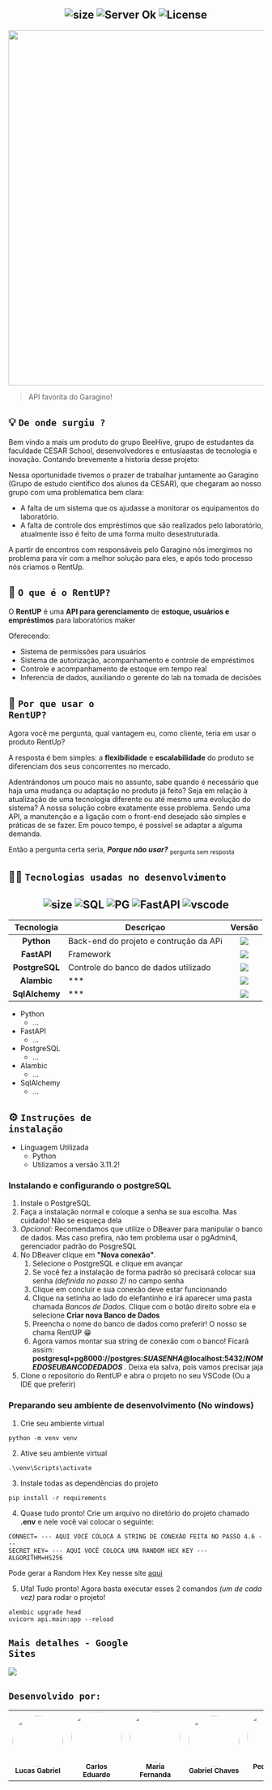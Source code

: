 <h2 align="center">
 <img src="https://img.shields.io/badge/REPO Size-231 KB-blue?style=for-the-badge" alt="size" />
  <img src="https://img.shields.io/badge/Languages-1-blue?style=for-the-badge" alt="Server Ok" />
  <img src="https://img.shields.io/badge/License-MIT-blue?color=blue&style=for-the-badge" alt="License" />
</h2>
<div align="center">
<img src="https://github.com/BeHive-CESAR/RentUP/assets/117690607/2a0d2de7-1df5-4219-8241-7c4bb4bc9436" width="700px" />
</div>

> API favorita do Garagino!

## 💡 <code>De onde surgiu ?</code>
Bem vindo a mais um produto do grupo BeeHive, grupo de estudantes da faculdade CESAR School, desenvolvedores e entusiaastas de tecnologia e inovação.
Contando brevemente a historia desse projeto:

Nessa oportunidade tivemos o prazer de trabalhar juntamente ao Garagino (Grupo de estudo cientifico dos alunos da CESAR), que chegaram ao nosso grupo com uma problematica bem clara:
- A falta de um sistema que os ajudasse a monitorar os equipamentos do laboratório.
- A falta de controle dos empréstimos que são realizados pelo laboratório,  atualmente isso é feito de uma forma muito desestruturada.

A partir de encontros com responsáveis pelo Garagino nós imergimos no problema para vir com a melhor solução para eles, e após todo processo nós criamos o RentUp.

## 🤔 <code>O que é o RentUP? </code>
O **RentUP** é uma **API para gerenciamento** de **estoque, usuários e empréstimos** para laboratórios maker

Oferecendo:
- Sistema de permissões para usuários
- Sistema de autorização, acompanhamento e controle de empréstimos
- Controle e acompanhamento de estoque em tempo real
- Inferencia de dados, auxiliando o gerente do lab na tomada de decisões

## 🦄 <code>Por que usar o RentUP?</code>
  
Agora você me pergunta, qual vantagem eu, como cliente, teria em usar o produto RentUp?

A resposta é bem simples: a **flexibilidade** e **escalabilidade** do produto se diferenciam dos seus concorrentes no mercado.

Adentrándonos um pouco mais no assunto, sabe quando é necessário que haja uma mudança ou adaptação no produto já feito? Seja em relação à atualização de uma tecnologia diferente ou até mesmo uma evolução do sistema? A nossa solução cobre exatamente esse problema. Sendo uma API, a manutenção e a ligação com o front-end desejado são simples e práticas de se fazer. Em pouco tempo, é possível se adaptar a alguma demanda.

Então a pergunta certa seria, ***Porque não usar?*** <sub>pergunta sem resposta</sub> 

## 🧑‍💻 <code>Tecnologias usadas no desenvolvimento</code>

<h2 align="center">
  <img src="https://img.shields.io/badge/Python-FFD43B?style=for-the-badge&logo=python&logoColor=bluee" alt="size" />
  <img src="https://img.shields.io/badge/Sqlite-003B57?style=for-the-badge&logo=sqlite&logoColor=whitee" alt="SQL" />
  <img src="https://img.shields.io/badge/PostgreSQL-316192?style=for-the-badge&logo=postgresql&logoColor=white" alt="PG" />
  <img src="https://img.shields.io/badge/fastapi-109989?style=for-the-badge&logo=FASTAPI&logoColor=white" alt="FastAPI" />
  <img src="https://img.shields.io/badge/Visual_Studio_Code-0078D4?style=for-the-badge&logo=visual%20studio%20code&logoColor=white" alt="vscode" />
</h2>

| Tecnologia | Descriçao | Versão |
|:---:|---------|:-----------:|
|  **Python**  |Back-end do projeto e contrução da APi| <img src="https://img.shields.io/badge/3.11.2-black" /> |
|  **FastAPI**  |Framework|    <img src="https://img.shields.io/badge/3.11.2-black" />       |
|  **PostgreSQL**  |Controle do banco de dados utilizado|    <img src="https://img.shields.io/badge/3.11.2-black" /> |
|  **Alambic**  | *** |    <img src="https://img.shields.io/badge/3.11.2-black" /> |
|  **SqlAlchemy**  | *** |    <img src="https://img.shields.io/badge/3.11.2-black" /> |

- Python
  - ...
- FastAPI
  - ...
- PostgreSQL
  - ...
- Alambic
  - ...
- SqlAlchemy
  - ...

## ⚙️ <code>Instruções de instalação</code>

- Linguagem Utilizada
    - Python
    -  Utilizamos a versão 3.11.2!
### Instalando e configurando o postgreSQL
1. Instale o <a src="https://www.postgresql.org/download/">PostgreSQL</a>
2. Faça a instalação normal e coloque a senha se sua escolha. Mas cuidado! Não se esqueça dela
3. *Opcional:* Recomendamos que utilize o <a src="https://dbeaver.io/download/">DBeaver</a> para manipular o banco de dados. Mas caso prefira, não tem problema usar o pgAdmin4, gerenciador padrão do PosgreSQL
4. No DBeaver clique em **"Nova conexão"**. 
    1. Selecione o PostgreSQL e clique em avançar
    2. Se você fez a instalação de forma padrão só precisará colocar sua senha *(definida no passo 2)* no campo senha
    3. Clique em concluir e sua conexão deve estar funcionando
    4. Clique na setinha ao lado do elefantinho e irá aparecer uma pasta chamada *Bancos de Dados*. Clique com o  botão direito sobre ela e selecione **Criar nova Banco de Dados**
    5. Preencha o nome do banco de dados como preferir! O nosso se chama RentUP 😁
    6. Agora vamos montar sua string de conexão com o banco! Ficará assim: **postgresql+pg8000://postgres:*SUASENHA*@localhost:5432/*NOMEDOSEUBANCODEDADOS*** . Deixa ela salva, pois vamos precisar jaja
5. Clone o repositorio do RentUP e abra o projeto no seu VSCode (Ou a IDE que preferir)
### Preparando seu ambiente de desenvolvimento (No windows)
1. Crie seu ambiente virtual 
```
python -m venv venv
```
2. Ative seu ambiente virtual
```
.\venv\Scripts\activate
```
3. Instale todas as dependências do projeto
```
pip install -r requirements
```
4. Quase tudo pronto! Crie um arquivo no diretório do projeto chamado **.env** e nele você vai colocar o seguinte:
```
CONNECT= --- AQUI VOCÊ COLOCA A STRING DE CONEXÃO FEITA NO PASSO 4.6 ---
SECRET_KEY= --- AQUI VOCÊ COLOCA UMA RANDOM HEX KEY ---
ALGORITHM=HS256
``` 
Pode gerar a Random Hex Key nesse site <a href="https://www.browserling.com/tools/random-hex">aqui</a>

5. Ufa! Tudo pronto! Agora basta executar esses 2 comandos *(um de cada vez)* para rodar o projeto!
```
alembic upgrade head
uvicorn api.main:app --reload
```

## <code>Mais detalhes - Google Sites</code>
 <a href="">
  <img src="https://img.shields.io/badge/Acessar%20Site%20-Google Sites-%">
</a>


##
## <code>Desenvolvido por:</code>
<div align="center">
  <table>
    <tr>
      <td align="center"><img style="border-radius: 50%;" src="https://avatars.githubusercontent.com/LucasGdBS?v=4" width="100px;" alt=""/><br /><sub><b>Lucas Gabriel</b></sub></a><br /></a></td>
      <td align="center"><img style="border-radius: 50%;" src="https://avatars.githubusercontent.com/Carlos3du" width="100px;" alt=""/><br /><sub><b>Carlos Eduardo</b></sub></a><br /></a></td>
      <td align="center"><img style="border-radius: 50%;" src="https://avatars.githubusercontent.com/FernandaFBMarques" width="100px;" alt=""/><br /><sub><b>Maria Fernanda</b></sub></a><br /></a></td>
      <td align="center"><img style="border-radius: 50%;" src="https://avatars.githubusercontent.com/Gabriel-Chaves0" width="100px;" alt=""/><br /><sub><b>Gabriel Chaves</b></sub></a><br /></a></td>
      <td align="center"><img style="border-radius: 50%;" src="https://avatars.githubusercontent.com/PedroVillasBoas" width="100px;" alt=""/><br /><sub><b>Pedro Villas Boas</b></sub></a><br /></a></td>
      <td align="center"><img style="border-radius: 50%;" src="https://avatars.githubusercontent.com/Caiobadv" width="100px;" alt=""/><br /><sub><b>Caio Barreto</b></sub></a><br /></a></td>
    </tr>
  </table>
</div>
